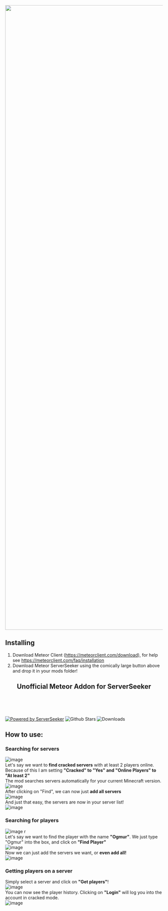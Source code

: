 <a href="https://github.com/Ogmur/ServerSeeker/releases/tag/snapshot">
    <img src="https://custom-icon-badges.demolab.com/badge/-Download-2b2b2b?style=for-the-badge&logo=download&logoColor=white" width=2000 >
</a>

## Installing
1. Download Meteor Client (https://meteorclient.com/download), for help see https://meteorclient.com/faq/installation
2. Download Meteor ServerSeeker using the comically large button above and drop it in your mods folder!

<div align="center"><h2>Unofficial Meteor Addon for ServerSeeker</h2></div>

<br>
<br>
<br>    

<a href="https://serverseeker.net/docs.html"> ![Powered by ServerSeeker](https://img.shields.io/badge/Powered%20by%20the%20ServerSeeker--API-%232b2b2b.svg?style=for-the-badge&logo=python&logoColor=18d3ae)</a>
![Github Stars](https://img.shields.io/github/stars/Ogmur/ServerSeeker)
![Downloads](https://img.shields.io/github/downloads/Ogmur/ServerSeeker/total)



## How to use:
### Searching for servers
![image](https://github.com/user-attachments/assets/854ccdbd-a577-4267-a7e4-a83019a8dc1d)<br />
Let's say we want to <b>find cracked servers</b> with at least 2 players online. Because of this I am setting <b>"Cracked" to "Yes" and "Online Players" to "At least 2"</b>   <br />
The mod searches servers automatically for your current Minecraft version.   <br />
![image](https://github.com/user-attachments/assets/9a4b8d40-1474-416c-a986-5b20134aa86f) <br />
After clicking on "Find", we can now just <b>add all servers</b>  <br />
![image](https://github.com/user-attachments/assets/e097d35f-b580-4d9f-83e5-a7f2de429641) <br />
And just that easy, the servers are now in your server list!   <br />
![image](https://github.com/user-attachments/assets/909d27ee-24ee-414a-8b3b-5b0f1782cf1b) <br />


### Searching for players
![image](https://github.com/user-attachments/assets/3bfc1700-f6e2-4fc3-9982-d6bef77a3fe0) r<br />
Let's say we want to find the player with the name <b>"Ogmur"</b>. We just type "Ogmur" into the box, and click on <b>"Find Player"</b>   <br />
![image](https://github.com/user-attachments/assets/cacfa8bb-6cda-4f9b-8ceb-2d5675016a3e) <br />
Now we can just add the servers we want, or <b>even add all!</b>   <br />
![image](https://github.com/user-attachments/assets/ecc4c511-873f-4ca2-9b90-00a568ec3b72) <br />


### Getting players on a server
Simply select a server and click on <b>"Get players"</b>!   <br />
![image](https://github.com/user-attachments/assets/1224583b-a4e5-439c-b950-a2445504a627) <br />
You can now see the player history. Clicking on <b>"Login"</b> will log you into the account in cracked mode.    <br />
![image](https://github.com/user-attachments/assets/cedad536-8f87-48e0-b9c7-1ff0bd382682) <br />

